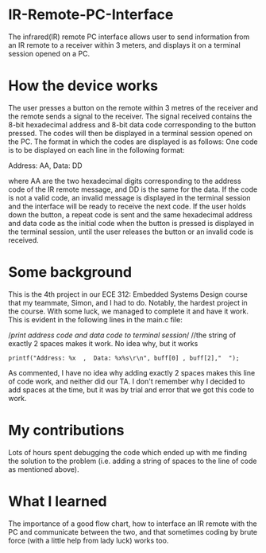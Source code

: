 # IR-Remote-PC-Interface
The infrared(IR) remote PC interface allows user to send information from an IR remote to a receiver within 3 meters, and displays it on a terminal session opened on a PC.

# How the device works
The user presses a button on the remote within 3 metres of the receiver and the
remote sends a signal to the receiver. The signal received contains the 8-bit
hexadecimal address and 8-bit data code corresponding to the button pressed. The
codes will then be displayed in a terminal session opened on the PC. The format in
which the codes are displayed is as follows: One code is to be displayed on each line in
the following format:

Address: AA, Data: DD

where AA are the two hexadecimal digits corresponding to the address code of
the IR remote message, and DD is the same for the data.
If the code is not a valid code, an invalid message is displayed in the terminal
session and the interface will be ready to receive the next code. If the user holds down
the button, a repeat code is sent and the same hexadecimal address and data code as
the initial code when the button is pressed is displayed in the terminal session, until the
user releases the button or an invalid code is received.

# Some background
This is the 4th project in our ECE 312: Embedded Systems Design course that my teammate, Simon, and I had to do. Notably, the hardest project in the course. With some luck, we managed to complete it and have it work. This is evident in the following lines in the main.c file:

/*print address code and data code to terminal session*/
//the string of exactly 2 spaces makes it work. No idea why, but it works

	printf("Address: %x  ,  Data: %x%s\r\n", buff[0] , buff[2],"  ");
	

As commented, I have no idea why adding exactly 2 spaces makes this line of code work, and neither did our TA. I don't remember why I decided to add spaces at the time, but it was by trial and error that we got this code to work.

# My contributions
Lots of hours spent debugging the code which ended up with me finding the solution to the problem (i.e. adding a string of spaces to the line of code as mentioned above).

# What I learned
The importance of a good flow chart, how to interface an IR remote with the PC and communicate between the two, and that sometimes coding by brute force (with a little help from lady luck) works too.

